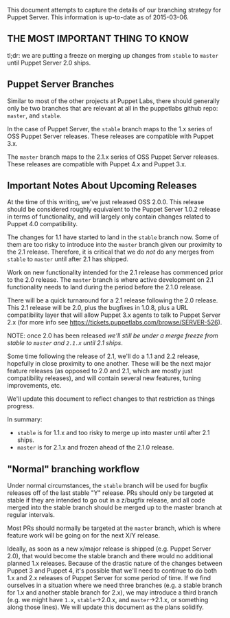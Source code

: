 This document attempts to capture the details of our branching strategy
for Puppet Server.  This information is up-to-date as of 2015-03-06.

## THE MOST IMPORTANT THING TO KNOW

tl;dr: we are putting a freeze on merging up changes from `stable` to `master`
until Puppet Server 2.0 ships.

## Puppet Server Branches

Similar to most of the other projects at Puppet Labs, there should generally
only be two branches that are relevant at all in the puppetlabs github repo:
`master`, and `stable`.

In the case of Puppet Server, the `stable` branch maps to the 1.x series of
OSS Puppet Server releases.  These releases are compatible with Puppet 3.x.

The `master` branch maps to the 2.1.x series of OSS Puppet Server releases.
These releases are compatible with Puppet 4.x and Puppet 3.x.

## Important Notes About Upcoming Releases

At the time of this writing, we've just released OSS 2.0.0.  This release
should be considered roughly equivalent to the Puppet Server 1.0.2 release in
terms of functionality, and will largely only contain changes related to Puppet
4.0 compatibility.

The changes for 1.1 have started to land in the `stable` branch now.  Some of
them are too risky to introduce into the `master` branch given our proximity to
the 2.1 release.  Therefore, it is critical that we do *not* do any merges from
`stable` to `master` until after 2.1 has shipped.

Work on new functionality intended for the 2.1 release has commenced prior to
the 2.0 release.  The `master` branch is where active development on 2.1
functionality needs to land during the period before the 2.1.0 release.

There will be a quick turnaround for a 2.1 release following the 2.0 release.
This 2.1 release will be 2.0, plus the bugfixes in 1.0.8, plus a URL
compatibility layer that will allow Puppet 3.x agents to talk to Puppet Server
2.x (for more info see https://tickets.puppetlabs.com/browse/SERVER-526).

NOTE: once 2.0 has been released *we'll still be under a merge freeze from
stable to `master` and `2.1.x` until 2.1 ships*.

Some time following the release of 2.1, we'll do a 1.1 and 2.2 release,
hopefully in close proximity to one another.  These will be the next major
feature releases (as opposed to 2.0 and 2.1, which are mostly just
compatibility releases), and will contain several new features, tuning
improvements, etc.

We'll update this document to reflect changes to that restriction as things
progress.

In summary:

 * `stable` is for 1.1.x and too risky to merge up into master until after 2.1
   ships.
 * `master` is for 2.1.x and frozen ahead of the 2.1.0 release.

## "Normal" branching workflow

Under normal circumstances, the `stable` branch will be used for bugfix releases
off of the last stable "Y" release.  PRs should only be targeted at stable if
they are intended to go out in a z/bugfix release, and all code merged into the
stable branch should be merged up to the master branch at regular intervals.

Most PRs should normally be targeted at the `master` branch, which is where feature
work will be going on for the next X/Y release.

Ideally, as soon as a new x/major release is shipped (e.g. Puppet Server 2.0), that
would become the stable branch and there would no additional planned 1.x releases.
Because of the drastic nature of the changes between Puppet 3 and Puppet 4, it's
possible that we'll need to continue to do both 1.x and 2.x releases of Puppet
Server for some period of time.  If we find ourselves in a situation where we
need three branches (e.g. a stable branch for 1.x and another stable branch for 2.x),
we may introduce a third branch (e.g. we might have `1.x`, `stable`->2.0.x, and
`master`->2.1.x, or something along those lines).  We will update this document as
the plans solidify.
